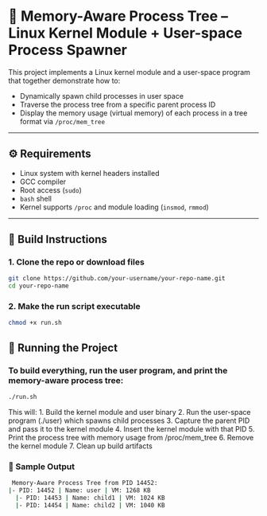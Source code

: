 # 🧠 Memory-Aware Process Tree – Linux Kernel Module + User-space Process Spawner

This project implements a Linux kernel module and a user-space program that together demonstrate how to:

- Dynamically spawn child processes in user space
- Traverse the process tree from a specific parent process ID
- Display the memory usage (virtual memory) of each process in a tree format via `/proc/mem_tree`

---

## ⚙️ Requirements

- Linux system with kernel headers installed
- GCC compiler
- Root access (`sudo`)
- `bash` shell
- Kernel supports `/proc` and module loading (`insmod`, `rmmod`)

---

## 🔧 Build Instructions

### 1. Clone the repo or download files
```bash
git clone https://github.com/your-username/your-repo-name.git
cd your-repo-name
```
### 2. Make the run script executable
```bash
chmod +x run.sh
```
## 🚀 Running the Project

### To build everything, run the user program, and print the memory-aware process tree:

```bash
./run.sh
```

This will:
	1.	Build the kernel module and user binary
	2.	Run the user-space program (./user) which spawns child processes
	3.	Capture the parent PID and pass it to the kernel module
	4.	Insert the kernel module with that PID
	5.	Print the process tree with memory usage from /proc/mem_tree
	6.	Remove the kernel module
	7.	Clean up build artifacts


 ### 🧪 Sample Output

```bash
 Memory-Aware Process Tree from PID 14452:
|- PID: 14452 | Name: user | VM: 1268 KB
  |- PID: 14453 | Name: child1 | VM: 1024 KB
  |- PID: 14454 | Name: child2 | VM: 1040 KB
```
